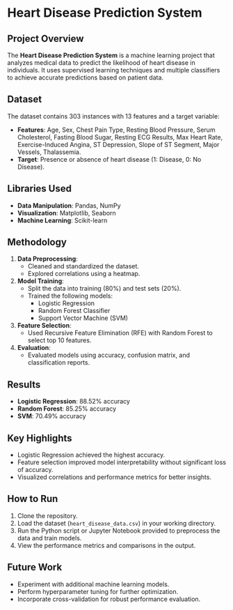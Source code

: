 
# Heart Disease Prediction System

## Project Overview
The **Heart Disease Prediction System** is a machine learning project that analyzes medical data to predict the likelihood of heart disease in individuals. It uses supervised learning techniques and multiple classifiers to achieve accurate predictions based on patient data.

## Dataset
The dataset contains 303 instances with 13 features and a target variable:
- **Features**: Age, Sex, Chest Pain Type, Resting Blood Pressure, Serum Cholesterol, Fasting Blood Sugar, Resting ECG Results, Max Heart Rate, Exercise-Induced Angina, ST Depression, Slope of ST Segment, Major Vessels, Thalassemia.
- **Target**: Presence or absence of heart disease (1: Disease, 0: No Disease).

## Libraries Used
- **Data Manipulation**: Pandas, NumPy
- **Visualization**: Matplotlib, Seaborn
- **Machine Learning**: Scikit-learn

## Methodology
1. **Data Preprocessing**:
   - Cleaned and standardized the dataset.
   - Explored correlations using a heatmap.
2. **Model Training**:
   - Split the data into training (80%) and test sets (20%).
   - Trained the following models:
     - Logistic Regression
     - Random Forest Classifier
     - Support Vector Machine (SVM)
3. **Feature Selection**:
   - Used Recursive Feature Elimination (RFE) with Random Forest to select top 10 features.
4. **Evaluation**:
   - Evaluated models using accuracy, confusion matrix, and classification reports.

## Results
- **Logistic Regression**: 88.52% accuracy
- **Random Forest**: 85.25% accuracy
- **SVM**: 70.49% accuracy

## Key Highlights
- Logistic Regression achieved the highest accuracy.
- Feature selection improved model interpretability without significant loss of accuracy.
- Visualized correlations and performance metrics for better insights.

## How to Run
1. Clone the repository.
2. Load the dataset (`heart_disease_data.csv`) in your working directory.
3. Run the Python script or Jupyter Notebook provided to preprocess the data and train models.
4. View the performance metrics and comparisons in the output.

## Future Work
- Experiment with additional machine learning models.
- Perform hyperparameter tuning for further optimization.
- Incorporate cross-validation for robust performance evaluation.


